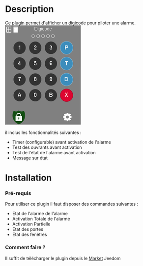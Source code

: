 Description
===

Ce plugin permet d'afficher un  digicode pour piloter une alarme.
![widget](../images/widget.png)

il inclus les fonctionnalités suivantes :

- Timer (configurable) avant activation de l'alarme
- Test des ouvrants avant activation
- Test de l'état de l'alarme avant activation
- Message sur état

Installation
===

### Pré-requis
Pour utiliser ce plugin il faut disposer des commandes suivantes :
- Etat de l'alarme de l'alarme
- Activation Totale de l'alarme
- Activation Partielle
- Etat des portes
- Etat des fenêtres

### Comment faire ?

Il suffit de télécharger le plugin depuis le [Market](https://www.jeedom.com/market/index.php?v=d&p=market&type=plugin&&name=digicode) Jeedom
